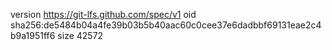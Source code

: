 version https://git-lfs.github.com/spec/v1
oid sha256:de5484b04a4fe39b03b5b40aac60c0cee37e6dadbbf69131eae2c4b9a1951ff6
size 42572
